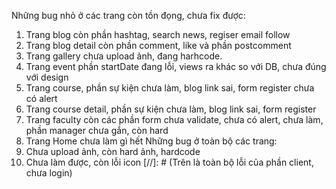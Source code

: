 Những bug nhỏ ở các trang còn tồn đọng, chưa fix được:
1. Trang blog còn phần hashtag, search news, regiser email follow 
2. Trang blog detail còn phần comment, like và phần postcomment
3. Trang gallery chưa upload ảnh, đang harhcode.
4. Trang event phần startDate đang lỗi, views ra khác so với DB, chưa đúng với design
5. Trang course, phần sự kiện chưa làm, blog link sai, form register chưa có alert
6. Trang course detail, phần sự kiện chưa làm, blog link sai, form register
7. Trang faculty còn các phần form chưa validate, chưa có alert, chưa làm, phần manager 
chưa gắn, còn hard 
8. Trang Home chưa làm gì hết
Những bug ở toàn bộ các trang:
1. Chưa upload ảnh, còn hard ảnh, hardcode
2. Chưa làm được, còn lỗi icon
[//]: # (Trên là toàn bộ lỗi của phần client, chưa login)